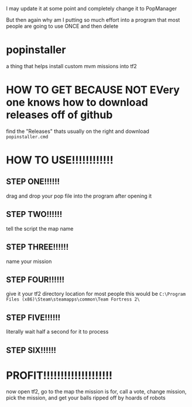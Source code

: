 I may update it at some point and completely change it to PopManager

But then again why am I putting so much effort into a program that most people are going to use ONCE and then delete

# popinstaller
a thing that helps install custom mvm missions into tf2
# HOW TO GET BECAUSE NOT EVery one knows how to download releases off of github
find the "Releases" thats usually on the right and download `popinstaller.cmd`
# HOW TO USE!!!!!!!!!!!!
## STEP ONE!!!!!!
drag and drop your pop file into the program after opening it
## STEP TWO!!!!!!
tell the script the map name
## STEP THREE!!!!!!
name your mission
## STEP FOUR!!!!!!
give it your tf2 directory location
for most people this would be `C:\Program Files (x86)\Steam\steamapps\common\Team Fortress 2\`
## STEP FIVE!!!!!!
literally wait half a second for it to process
## STEP SIX!!!!!!
# PROFIT!!!!!!!!!!!!!!!!!!!!
now open tf2, go to the map the mission is for, call a vote, change mission, pick the mission, and get your balls ripped off by hoards of robots

